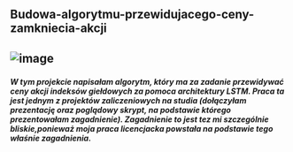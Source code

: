 <h2> Budowa-algorytmu-przewidujacego-ceny-zamkniecia-akcji<h2>
  
  ![image](https://user-images.githubusercontent.com/98030977/162416715-5ff937e9-fc53-48fb-9096-1aa72bd57c5b.png)

  <h5>W tym projekcie napisałam algorytm, który ma za zadanie przewidywać ceny akcji indeksów giełdowych za pomoca architektury LSTM. Praca ta jest jednym z projektów zaliczeniowych na studia (dołączyłam prezentację oraz poglądowy skrypt, na podstawie którego prezentowałam zagadnienie). Zagadnienie to jest tez mi szczególnie bliskie,ponieważ moja praca licencjacka powstała na podstawie tego właśnie zagadnienia.<h5>

